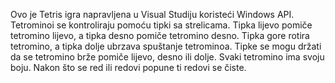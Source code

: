 Ovo je Tetris igra napravljena u Visual Studiju koristeći Windows API.
Tetrominoi se kontroliraju pomoću tipki sa strelicama.
Tipka lijevo pomiče tetromino lijevo, a tipka desno pomiče tetromino desno.
Tipka gore rotira tetromino, a tipka dolje ubrzava spuštanje tetrominoa.
Tipke se mogu držati da se tetromino brže pomiče lijevo, desno ili dolje.
Svaki tetromino ima svoju boju.
Nakon što se red ili redovi popune ti redovi se čiste.
